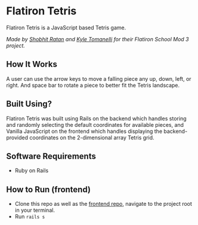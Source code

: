 # Flatiron Tetris

Flatiron Tetris is a JavaScript based Tetris game.

_Made by [Shobhit Ratan](https://github.com/ShobhitRatan) and [Kyle Tomanelli](https://github.com/ktomanelli) for their Flatiron School Mod 3 project._

## How It Works

A user can use the arrow keys to move a falling piece any up, down, left, or right. And space bar to rotate a piece to better fit the Tetris landscape.

## Built Using?

Flatiron Tetris was built using Rails on the backend which handles storing and randomly selecting the default coordinates for available pieces, and Vanilla JavaScript on the frontend which handles displaying the backend-provided coordinates on the 2-dimensional array Tetris grid.

## Software Requirements

- Ruby on Rails

## How to Run (frontend)

- Clone this repo as well as the [frontend repo](https://github.com/ktomanelli/flatiron-tetris), navigate to the project root in your terminal.
- Run `rails s`
